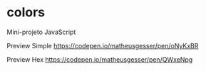 # colors

Mini-projeto JavaScript

Preview Simple
https://codepen.io/matheusgesser/pen/oNyKxBR

Preview Hex
https://codepen.io/matheusgesser/pen/QWxeNpg
